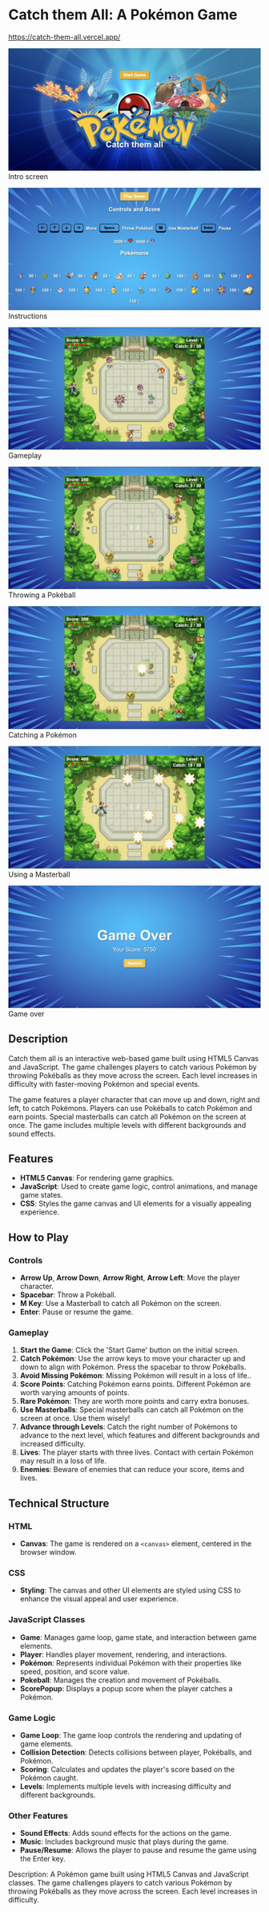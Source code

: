 # Catch them All: A Pokémon Game

https://catch-them-all.vercel.app/

![Screenshot](/assets/screenshots/1.png)
Intro screen

![Screenshot](/assets/screenshots/2.png)
Instructions

![Screenshot](/assets/screenshots/3.png)
Gameplay

![Screenshot](/assets/screenshots/6.png)
Throwing a Pokéball

![Screenshot](/assets/screenshots/4.png)
Catching a Pokémon

![Screenshot](/assets/screenshots/5.png)
Using a Masterball

![Screenshot](/assets/screenshots/7.png)
Game over

## Description

Catch them all is an interactive web-based game built using HTML5 Canvas and JavaScript. The game challenges players to catch various Pokémon by throwing Pokéballs as they move across the screen. Each level increases in difficulty with faster-moving Pokémon and special events.

The game features a player character that can move up and down, right and left, to catch Pokémons. Players can use Pokéballs to catch Pokémon and earn points. Special masterballs can catch all Pokémon on the screen at once. The game includes multiple levels with different backgrounds and sound effects.

## Features

- **HTML5 Canvas**: For rendering game graphics.
- **JavaScript**: Used to create game logic, control animations, and manage game states.
- **CSS**: Styles the game canvas and UI elements for a visually appealing experience.

## How to Play

### Controls

- **Arrow Up**, **Arrow Down**, **Arrow Right**, **Arrow Left**: Move the player character.
- **Spacebar**: Throw a Pokéball.
- **M Key**: Use a Masterball to catch all Pokémon on the screen.
- **Enter**: Pause or resume the game.

### Gameplay

1. **Start the Game**: Click the 'Start Game' button on the initial screen.
2. **Catch Pokémon**: Use the arrow keys to move your character up and down to align with Pokémon. Press the spacebar to throw Pokéballs.
3. **Avoid Missing Pokémon**: Missing Pokémon will result in a loss of life..
4. **Score Points**: Catching Pokémon earns points. Different Pokémon are worth varying amounts of points.
5. **Rare Pokémon**: They are worth more points and carry extra bonuses.
6. **Use Masterballs**: Special masterballs can catch all Pokémon on the screen at once. Use them wisely!
7. **Advance through Levels**: Catch the right number of Pokémons to advance to the next level, which features and different backgrounds and increased difficulty.
8. **Lives**: The player starts with three lives. Contact with certain Pokémon may result in a loss of life.
9. **Enemies**: Beware of enemies that can reduce your score, items and lives.

## Technical Structure

### HTML

- **Canvas**: The game is rendered on a `<canvas>` element, centered in the browser window.

### CSS

- **Styling**: The canvas and other UI elements are styled using CSS to enhance the visual appeal and user experience.

### JavaScript Classes

- **Game**: Manages game loop, game state, and interaction between game elements.
- **Player**: Handles player movement, rendering, and interactions.
- **Pokémon**: Represents individual Pokémon with their properties like speed, position, and score value.
- **Pokeball**: Manages the creation and movement of Pokéballs.
- **ScorePopup**: Displays a popup score when the player catches a Pokémon.

### Game Logic

- **Game Loop**: The game loop controls the rendering and updating of game elements.
- **Collision Detection**: Detects collisions between player, Pokéballs, and Pokémon.
- **Scoring**: Calculates and updates the player's score based on the Pokémon caught.
- **Levels**: Implements multiple levels with increasing difficulty and different backgrounds.

### Other Features

- **Sound Effects**: Adds sound effects for the actions on the game.
- **Music**: Includes background music that plays during the game.
- **Pause/Resume**: Allows the player to pause and resume the game using the Enter key.

Description:
A Pokémon game built using HTML5 Canvas and JavaScript classes. The game challenges players to catch various Pokémon by throwing Pokéballs as they move across the screen. Each level increases in difficulty.
